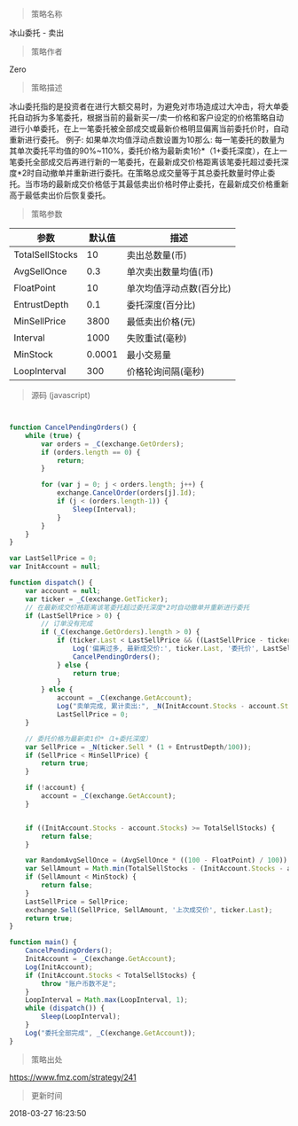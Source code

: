 
> 策略名称

冰山委托 - 卖出

> 策略作者

Zero

> 策略描述

冰山委托指的是投资者在进行大额交易时，为避免对市场造成过大冲击，将大单委托自动拆为多笔委托，根据当前的最新买一/卖一价格和客户设定的价格策略自动进行小单委托，在上一笔委托被全部成交或最新价格明显偏离当前委托价时，自动重新进行委托。
例子:
如果单次均值浮动点数设置为10那么:
每一笔委托的数量为其单次委托平均值的90%~110%，委托价格为最新卖1价*（1+委托深度），在上一笔委托全部成交后再进行新的一笔委托，在最新成交价格距离该笔委托超过委托深度*2时自动撤单并重新进行委托。在策略总成交量等于其总委托数量时停止委托。当市场的最新成交价格低于其最低卖出价格时停止委托，在最新成交价格重新高于最低卖出价后恢复委托。

> 策略参数



|参数|默认值|描述|
|----|----|----|
|TotalSellStocks|10|卖出总数量(币)|
|AvgSellOnce|0.3|单次卖出数量均值(币)|
|FloatPoint|10|单次均值浮动点数(百分比)|
|EntrustDepth|0.1|委托深度(百分比)|
|MinSellPrice|3800|最低卖出价格(元)|
|Interval|1000|失败重试(毫秒)|
|MinStock|0.0001|最小交易量|
|LoopInterval|300|价格轮询间隔(毫秒)|


> 源码 (javascript)

``` javascript


function CancelPendingOrders() {
    while (true) {
        var orders = _C(exchange.GetOrders);
        if (orders.length == 0) {
            return;
        }

        for (var j = 0; j < orders.length; j++) {
            exchange.CancelOrder(orders[j].Id);
            if (j < (orders.length-1)) {
                Sleep(Interval);
            }
        }
    }
}

var LastSellPrice = 0;
var InitAccount = null;

function dispatch() {
    var account = null;
    var ticker = _C(exchange.GetTicker);
    // 在最新成交价格距离该笔委托超过委托深度*2时自动撤单并重新进行委托
    if (LastSellPrice > 0) {
        // 订单没有完成
        if (_C(exchange.GetOrders).length > 0) {
            if (ticker.Last < LastSellPrice && ((LastSellPrice - ticker.Last) / ticker.Last) > (2*(EntrustDepth/100))) {
                Log('偏离过多, 最新成交价:', ticker.Last, '委托价', LastSellPrice);
                CancelPendingOrders();
            } else {
                return true;
            }
        } else {
            account = _C(exchange.GetAccount);
            Log("卖单完成, 累计卖出:", _N(InitAccount.Stocks - account.Stocks), "平均卖出价:", _N((account.Balance - InitAccount.Balance) / (InitAccount.Stocks - account.Stocks))); }
            LastSellPrice = 0;
    }

    // 委托价格为最新卖1价*（1+委托深度）
    var SellPrice = _N(ticker.Sell * (1 + EntrustDepth/100));
    if (SellPrice < MinSellPrice) {
        return true;
    }

    if (!account) {
        account = _C(exchange.GetAccount);
    }


    if ((InitAccount.Stocks - account.Stocks) >= TotalSellStocks) {
        return false;
    }

    var RandomAvgSellOnce = (AvgSellOnce * ((100 - FloatPoint) / 100)) + (((FloatPoint * 2) / 100) * AvgSellOnce * Math.random());
    var SellAmount = Math.min(TotalSellStocks - (InitAccount.Stocks - account.Stocks), RandomAvgSellOnce);
    if (SellAmount < MinStock) {
        return false;
    }
    LastSellPrice = SellPrice;
    exchange.Sell(SellPrice, SellAmount, '上次成交价', ticker.Last);
    return true;
}

function main() {
    CancelPendingOrders();
    InitAccount = _C(exchange.GetAccount);
    Log(InitAccount);
    if (InitAccount.Stocks < TotalSellStocks) {
        throw "账户币数不足";
    }
    LoopInterval = Math.max(LoopInterval, 1);
    while (dispatch()) {
        Sleep(LoopInterval);
    }
    Log("委托全部完成", _C(exchange.GetAccount));
}


```

> 策略出处

https://www.fmz.com/strategy/241

> 更新时间

2018-03-27 16:23:50
